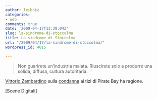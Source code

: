 ```yaml
---
author: leibniz
categories:
- web
comments: true
date: '2009-04-17T13:39:04Z'
slug: la-sindrome-di-stoccolma
title: La sindrome di Stoccolma
url: "/2009/04/17/la-sindrome-di-stoccolma/"
wordpress_id: 4015

---
```

> Non guarirete un’industria malata. Riuscirete solo a produrre una solida, diffusa, cultura autoritaria.


[Vittorio Zambardino](http://zambardino.blogautore.repubblica.it/2009/04/17/?ref=hpsbsx) sulla [condanna](http://www.repubblica.it/2009/01/sezioni/tecnologia/p2p/sentenza-pirate/sentenza-pirate.html) ai tizi di Pirate Bay ha ragione.

[Scene Digitali]
